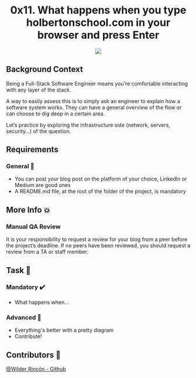 <h1 align="center">0x11. What happens when you type holbertonschool.com in your browser and press Enter</h1>
<p align="center"> <img src ="https://s3.amazonaws.com/intranet-projects-files/holbertonschool-sysadmin_devops/298/aJPw3mw.jpg" /></p>

## Background Context

Being a Full-Stack Software Engineer means you’re comfortable interacting with any layer of the stack.

A way to easily assess this is to simply ask an engineer to explain how a software system works. They can have a general overview of the flow or can choose to dig deep in a certain area.

Let’s practice by exploring the infrastructure side (network, servers, security…) of the question.


## Requirements

### General :minidisc:


- You can post your blog post on the platform of your choice, LinkedIn or Medium are good ones
- A README.md file, at the root of the folder of the project, is mandatory



## More Info :boom:

### Manual QA Review

It is your responsibility to request a review for your blog from a peer before the project’s deadline. If no peers have been reviewed, you should request a review from a TA or staff member.


## Task :notebook:

### Mandatory :heavy_check_mark:
- What happens when...


### Advanced :red_circle:
- Everything's better with a pretty diagram
- Contribute!


## Contributors :busts_in_silhouette:
[@Wilder Rincón - Github](https://github.com/wildcox80)